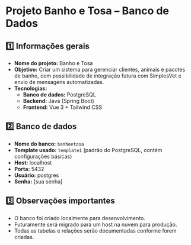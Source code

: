 # Projeto Banho e Tosa – Banco de Dados

## 1️⃣ Informações gerais

* **Nome do projeto:** Banho e Tosa
* **Objetivo:** Criar um sistema para gerenciar clientes, animais e pacotes de banho, com possibilidade de integração futura com SimplesVet e envio de mensagens automatizadas.
* **Tecnologias:**
  * **Banco de dados:** PostgreSQL
  * **Backend:** Java (Spring Boot)
  * **Frontend:** Vue 3 + Tailwind CSS

## 2️⃣ Banco de dados

* **Nome do banco:** `banhoetosa`
* **Template usado:** `template1` (padrão do PostgreSQL, contém configurações básicas)
* **Host:** localhost
* **Porta:** 5432
* **Usuário:** postgres
* **Senha:** [sua senha]

## 3️⃣ Observações importantes

* O banco foi criado localmente para desenvolvimento.
* Futuramente será migrado para um host na nuvem para produção.
* Todas as tabelas e relações serão documentadas conforme forem criadas.

